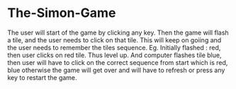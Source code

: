 # The-Simon-Game

The user will start of the game by clicking any key. Then the game will flash a tile, and the user needs to click on that tile.
This will keep on goiing and the user needs to remember the tiles sequence.
Eg. Initially flashed : red, then user clicks on red tile. Thus level up. And computer flashes tile blue, then user will have to click on the correct sequence from start which is red, blue otherwise the game will get over and will have to refresh or press any key to restart the game.
